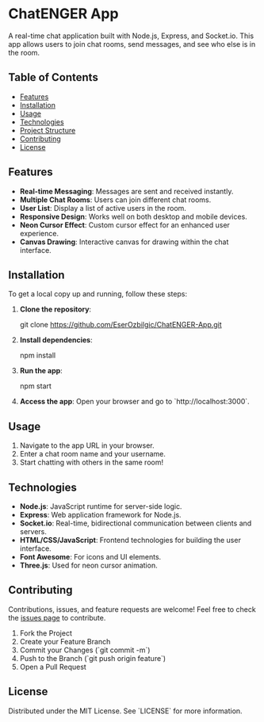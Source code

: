 # ChatENGER App

A real-time chat application built with Node.js, Express, and Socket.io. This app allows users to join chat rooms, send messages, and see who else is in the room.

## Table of Contents
- [Features](#features)
- [Installation](#installation)
- [Usage](#usage)
- [Technologies](#technologies)
- [Project Structure](#project-structure)
- [Contributing](#contributing)
- [License](#license)

## Features
- **Real-time Messaging**: Messages are sent and received instantly.
- **Multiple Chat Rooms**: Users can join different chat rooms.
- **User List**: Display a list of active users in the room.
- **Responsive Design**: Works well on both desktop and mobile devices.
- **Neon Cursor Effect**: Custom cursor effect for an enhanced user experience.
- **Canvas Drawing**: Interactive canvas for drawing within the chat interface.

## Installation
To get a local copy up and running, follow these steps:

1. **Clone the repository**:
   
   git clone https://github.com/EserOzbilgic/ChatENGER-App.git
  

2. **Install dependencies**:
 
   npm install
   

3. **Run the app**:
  
   npm start


4. **Access the app**:
   Open your browser and go to \`http://localhost:3000\`.

## Usage
1. Navigate to the app URL in your browser.
2. Enter a chat room name and your username.
3. Start chatting with others in the same room!

## Technologies
- **Node.js**: JavaScript runtime for server-side logic.
- **Express**: Web application framework for Node.js.
- **Socket.io**: Real-time, bidirectional communication between clients and servers.
- **HTML/CSS/JavaScript**: Frontend technologies for building the user interface.
- **Font Awesome**: For icons and UI elements.
- **Three.js**: Used for neon cursor animation.



## Contributing
Contributions, issues, and feature requests are welcome! Feel free to check the [issues page](https://github.com/EserOzbilgic/ChatENGER-App/issues) to contribute.

1. Fork the Project
2. Create your Feature Branch 
3. Commit your Changes (\`git commit -m\`)
4. Push to the Branch (\`git push origin feature`)
5. Open a Pull Request

## License
Distributed under the MIT License. See \`LICENSE\` for more information.


